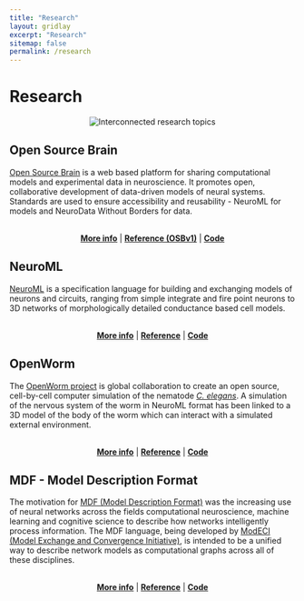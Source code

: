 ```yaml
---
title: "Research"
layout: gridlay
excerpt: "Research"
sitemap: false
permalink: /research
---
```

# Research


<p align="center"><img src="{{ site.url }}{{ site.baseurl }}/images/Interconnected.png" style="max-width: 80%; float: centre" alt="Interconnected research topics"></p>

<section id="osb">
<h2>Open Source Brain</h2>

<a href="https://www.opensourcebrain.org">Open Source Brain</a> is a web based platform for sharing computational models and experimental data in neuroscience. It promotes open, collaborative development of data-driven models of neural systems. Standards are used to ensure accessibility and reusability - NeuroML for models and NeuroData Without Borders for data.
<br/>
<br/>
<p align="center"><a href="https://docs.opensourcebrain.org"><b>More info</b></a> | <a href="https://www.sciencedirect.com/science/article/pii/S0896627319304441?via%3Dihub"><b>Reference (OSBv1)</b></a> | <a href="https://github.com/opensourcebrain"><b>Code</b></a></p>

</section>

<section id="neuroml">
<h2>NeuroML</h2>
<a href="https://www.neuroml.org">NeuroML</a> is a specification language for building and exchanging models of neurons and circuits, ranging from simple integrate and fire point neurons to 3D networks of morphologically detailed conductance based cell models. 
<br/>
<br/>
<p align="center"><a href="https://docs.neuroml.org"><b>More info</b></a> | <a href="https://www.biorxiv.org/content/10.1101/2023.12.07.570537v1"><b>Reference</b></a> | <a href="https://github.com/neuroml"><b>Code</b></a></p>

</section>

<section id="openworm">

<h2>OpenWorm</h2>
The <a href="https://www.openworm.org">OpenWorm project</a> is global collaboration to create an open source, cell-by-cell computer simulation of the nematode <i><a href="http://www.wormbook.org">C. elegans</a></i>. A simulation of the nervous system of the worm in NeuroML format has been linked to a 3D model of the body of the worm which can interact with a simulated external environment.
<br/>
<br/>
<p align="center"><a href="https://docs.openworm.org"><b>More info</b></a> | <a href="https://royalsocietypublishing.org/doi/10.1098/rstb.2017.0382"><b>Reference</b></a> | <a href="https://github.com/openworm"><b>Code</b></a></p>
</section>

<section id="mdf">
<h2>MDF - Model Description Format</h2>
The motivation for <a href="https://mdf.readthedocs.io/en/latest/api/QuickStart.html">MDF (Model Description Format)</a> was the increasing use of neural networks across the fields computational neuroscience, machine learning and cognitive science to describe how networks intelligently process information. The MDF language, being developed by <a href="https://modeci.org">ModECI (Model Exchange and Convergence Initiative)</a>, is intended to be a unified way to describe network models as computational graphs across all of these disciplines. 
<br/>
<br/>
<p align="center"><a href="https://mdf.readthedocs.io/en/latest/api/QuickStart.html"><b>More info</b></a> | <a href="https://www.sciencedirect.com/science/article/pii/S0896627323002611"><b>Reference</b></a> | <a href="https://github.com/ModECI/MDF"><b>Code</b></a></p>
<br/>
<br/>
</section>
